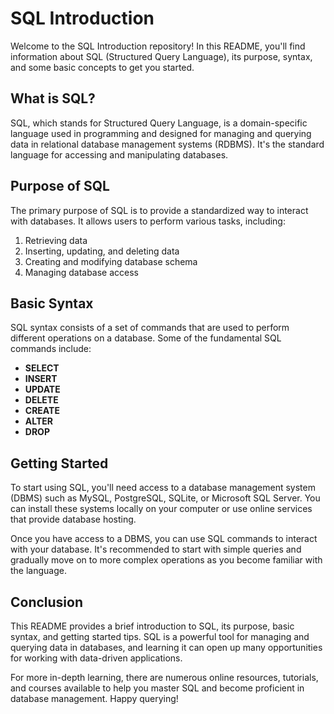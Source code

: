 # SQL Introduction

Welcome to the SQL Introduction repository! In this README, you'll find information about SQL (Structured Query Language), its purpose, syntax, and some basic concepts to get you started.

## What is SQL?

SQL, which stands for Structured Query Language, is a domain-specific language used in programming and designed for managing and querying data in relational database management systems (RDBMS). It's the standard language for accessing and manipulating databases.

## Purpose of SQL

The primary purpose of SQL is to provide a standardized way to interact with databases. It allows users to perform various tasks, including:

1. Retrieving data
2. Inserting, updating, and deleting data
3. Creating and modifying database schema
4. Managing database access

## Basic Syntax

SQL syntax consists of a set of commands that are used to perform different operations on a database. Some of the fundamental SQL commands include:

- **SELECT**
- **INSERT**
- **UPDATE**
- **DELETE**
- **CREATE**
- **ALTER**
- **DROP**

## Getting Started

To start using SQL, you'll need access to a database management system (DBMS) such as MySQL, PostgreSQL, SQLite, or Microsoft SQL Server. You can install these systems locally on your computer or use online services that provide database hosting.

Once you have access to a DBMS, you can use SQL commands to interact with your database. It's recommended to start with simple queries and gradually move on to more complex operations as you become familiar with the language.

## Conclusion

This README provides a brief introduction to SQL, its purpose, basic syntax, and getting started tips. SQL is a powerful tool for managing and querying data in databases, and learning it can open up many opportunities for working with data-driven applications.

For more in-depth learning, there are numerous online resources, tutorials, and courses available to help you master SQL and become proficient in database management. Happy querying!

